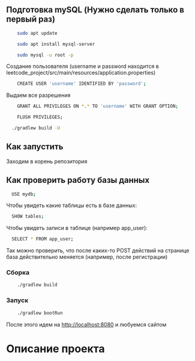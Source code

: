 ## Подготовка mySQL (Нужно сделать только в первый раз)

```bash
    sudo apt update
```
```bash
    sudo apt install mysql-server
```
```bash
    sudo mysql -u root -p
```
Создание пользователя (username и password находится в leetcode_project/src/main/resources/application.properties)
```bash
    CREATE USER 'username' IDENTIFIED BY 'password';
```
Выдаем все разрешения
```bash
    GRANT ALL PRIVILEGES ON *.* TO 'username' WITH GRANT OPTION;
```
```bash
    FLUSH PRIVILEGES;
```
```bash
  ./gradlew build -U
```

## Как запустить
Заходим в корень репозитория

## Как проверить работу базы данных

```bash
  USE mydb;
```
Чтобы увидеть какие таблицы есть в базе данных:
```bash
  SHOW tables;
```
Чтобы увидеть записи в таблице (например app_user):
```bash
  SELECT * FROM app_user;
```

Так можно проверить, что после каких-то POST действий на странице база действительно меняется (например, после регистрации)

### Сборка

```bash
    ./gradlew build
```

### Запуск

```bash
    ./gradlew bootRun
```

После этого идем на [http://localhost:8080]() и любуемся сайтом

# Описание проекта

